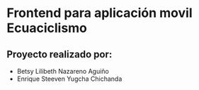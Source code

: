 # Frontend para aplicación movil Ecuaciclismo

## Proyecto realizado por:
- Betsy Lilibeth Nazareno Aguiño
- Enrique Steeven Yugcha Chichanda
